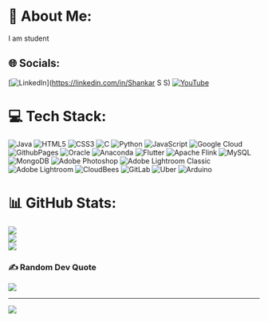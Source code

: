 # 💫 About Me:
I am student<br>


## 🌐 Socials:
[![LinkedIn](https://img.shields.io/badge/LinkedIn-%230077B5.svg?logo=linkedin&logoColor=white)](https://linkedin.com/in/Shankar S S) [![YouTube](https://img.shields.io/badge/YouTube-%23FF0000.svg?logo=YouTube&logoColor=white)](https://youtube.com/@Hanman) 

# 💻 Tech Stack:
![Java](https://img.shields.io/badge/java-%23ED8B00.svg?style=flat-square&logo=openjdk&logoColor=white) ![HTML5](https://img.shields.io/badge/html5-%23E34F26.svg?style=flat-square&logo=html5&logoColor=white) ![CSS3](https://img.shields.io/badge/css3-%231572B6.svg?style=flat-square&logo=css3&logoColor=white) ![C](https://img.shields.io/badge/c-%2300599C.svg?style=flat-square&logo=c&logoColor=white) ![Python](https://img.shields.io/badge/python-3670A0?style=flat-square&logo=python&logoColor=ffdd54) ![JavaScript](https://img.shields.io/badge/javascript-%23323330.svg?style=flat-square&logo=javascript&logoColor=%23F7DF1E) ![Google Cloud](https://img.shields.io/badge/GoogleCloud-%234285F4.svg?style=flat-square&logo=google-cloud&logoColor=white) ![GithubPages](https://img.shields.io/badge/github%20pages-121013?style=flat-square&logo=github&logoColor=white) ![Oracle](https://img.shields.io/badge/Oracle-F80000?style=flat-square&logo=oracle&logoColor=white) ![Anaconda](https://img.shields.io/badge/Anaconda-%2344A833.svg?style=flat-square&logo=anaconda&logoColor=white) ![Flutter](https://img.shields.io/badge/Flutter-%2302569B.svg?style=flat-square&logo=Flutter&logoColor=white) ![Apache Flink](https://img.shields.io/badge/Apache%20Flink-E6526F?style=flat-square&logo=Apache%20Flink&logoColor=white) ![MySQL](https://img.shields.io/badge/mysql-4479A1.svg?style=flat-square&logo=mysql&logoColor=white) ![MongoDB](https://img.shields.io/badge/MongoDB-%234ea94b.svg?style=flat-square&logo=mongodb&logoColor=white) ![Adobe Photoshop](https://img.shields.io/badge/adobe%20photoshop-%2331A8FF.svg?style=flat-square&logo=adobe%20photoshop&logoColor=white) ![Adobe Lightroom Classic](https://img.shields.io/badge/Adobe%20Lightroom%20Classic-31A8FF.svg?style=flat-square&logo=Adobe%20Lightroom%20Classic&logoColor=white) ![Adobe Lightroom](https://img.shields.io/badge/Adobe%20Lightroom-31A8FF.svg?style=flat-square&logo=Adobe%20Lightroom&logoColor=white) ![CloudBees](https://img.shields.io/badge/CloudBees-1997B5&?logo=cloudbees&logoColor=white&style=flat-square) ![GitLab](https://img.shields.io/badge/gitlab-%23181717.svg?style=flat-square&logo=gitlab&logoColor=white) ![Uber](https://img.shields.io/badge/Uber-%23000000.svg?style=flat-square&logo=Uber&logoColor=white) ![Arduino](https://img.shields.io/badge/-Arduino-00979D?style=flat-square&logo=Arduino&logoColor=white)
# 📊 GitHub Stats:
![](https://github-readme-stats.vercel.app/api?username=shankarss-07&theme=dark&hide_border=false&include_all_commits=false&count_private=true)<br/>
![](https://github-readme-streak-stats.herokuapp.com/?user=shankarss-07&theme=dark&hide_border=false)<br/>
![](https://github-readme-stats.vercel.app/api/top-langs/?username=shankarss-07&theme=dark&hide_border=false&include_all_commits=false&count_private=true&layout=compact)

### ✍️ Random Dev Quote
![](https://quotes-github-readme.vercel.app/api?type=horizontal&theme=radical)

---
[![](https://visitcount.itsvg.in/api?id=shankarss-07&icon=0&color=12)](https://visitcount.itsvg.in)

<!-- Proudly created with GPRM ( https://gprm.itsvg.in ) -->
